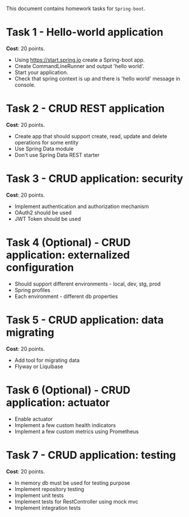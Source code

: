 This document contains homework tasks for `Spring-boot`.



Task 1 - Hello-world application
==========================

**Cost**: 20 points.

* Using https://start.spring.io create a Spring-boot app.
* Create CommandLineRunner and output 'hello world'.
* Start your application.
* Check that spring context is up and there is 'hello world' message in console.


Task 2 - CRUD REST application
==========================

**Cost**: 20 points.

* Create app that should support create, read, update and delete operations for some entity
* Use Spring Data module
* Don't use Spring Data REST starter

Task 3 - CRUD application: security
==========================

**Cost**: 20 points.

* Implement authentication and authorization mechanism
* OAuth2 should be used
* JWT Token should be used


Task 4 (Optional) - CRUD application: externalized configuration
==========================

* Should support different environments - local, dev, stg, prod
* Spring profiles
* Each environment - different db properties


Task 5 - CRUD application: data migrating
==========================

**Cost**: 20 points.

* Add tool for migrating data
* Flyway or Liquibase

Task 6 (Optional) - CRUD application: actuator
==========================

* Enable actuator
* Implement a few custom health indicators
* Implement a few  custom metrics using Prometheus

Task 7 - CRUD application: testing
==========================

**Cost**: 20 points.

* In memory db must be used for testing purpose 
* Implement repository testing
* Implement unit tests
* Implement tests for RestController using mock mvc
* Implement integration tests
